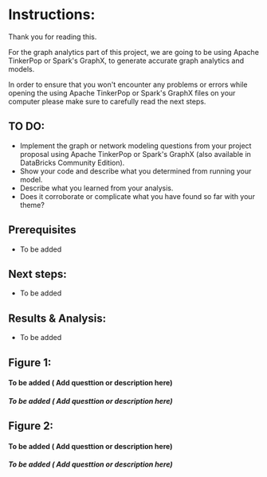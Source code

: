 # Instructions:

Thank you for reading this.

For the graph analytics part of this project, we are going to be using Apache TinkerPop or Spark's GraphX, to generate accurate graph analytics and models.

In order to ensure that you won't encounter any problems or errors 
while opening the using Apache TinkerPop or Spark's GraphX files on your computer please make sure to
carefully read the next steps.

## TO DO:
- Implement the graph or network modeling questions from your project proposal using Apache TinkerPop or Spark's GraphX (also available in DataBricks Community Edition). 
- Show your code and describe what you determined from running your model.  
- Describe what you learned from your analysis.  
- Does it corroborate or complicate what you have found so far with your theme?

## Prerequisites
- To be added

## Next steps:
- To be added

## Results & Analysis:
- To be added

## Figure 1:
#### To be added ( Add questtion or description here)
##### To be added ( Add questtion or description here)

## Figure 2:
#### To be added ( Add questtion or description here)
##### To be added ( Add questtion or description here)

